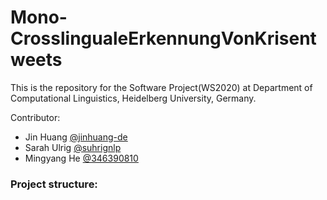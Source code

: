 # Mono-CrosslingualeErkennungVonKrisentweets

This is the repository for the Software Project(WS2020) at Department of Computational Linguistics, Heidelberg University, Germany.

Contributor: 
- Jin Huang [@jinhuang-de](https://www.github.com/jinhuang-de)
- Sarah Ulrig  [@suhrignlp](https://www.github.com/suhrignlp)
- Mingyang He  [@346390810](https://www.github.com/346390810)


### Project structure:

